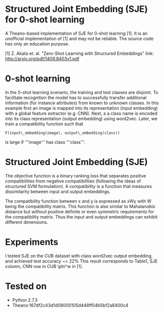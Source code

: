 # Structured Joint Embedding (SJE) for 0-shot learning
A Theano-based implementation of SJE for 0-shot learning [1].
It is an unofficial implementation of [1] and may not be reliable.
The source code has only an education purpose.

[1] Z. Akata et. al. "Zero-Shot Learning with Structured Embeddings"
link: http://arxiv.org/pdf/1409.8403v1.pdf

# 0-shot learning
In the 0-shot learning scenario, the training and test classes are 
disjoint. To facilitate recognition the model has to successfully transfer
additional information (for instance attributes) from known to unknown classes.
In this example first an image is mapped into its representation 
(input embedding) with a global feature extractor (e.g. CNN). Next, a
a class name is encoded into its class representation
(output embedding) using word2vec. Later, we train a compatibility
function such that 
```
F(input\_embedding(image), output\_embedding(class)) 
```
is large if '''image''' has class '''class'''.

# Structured Joint Embedding (SJE)
The objective function is a binary ranking loss that separates positive
compatibilities from negative compatibilities 
(following the ideas of structured SVM formulation).
A compatibility is a function that measures dissimilarity between
input and output embeddings. 

The compatibility function between x and y is expressed as xWy with
W being the compatibility matrix. This function is also  similar to 
Mahalanobis distance but without positive definite or even symmetric 
requirements for the compatibility matrix.
Thus the input and output embeddings can exhibit different dimensions.

# Experiments
I tested SJE on the CUB dataset with class word2vec output embedding,
and achieved test accuracy ~= 22% 
This result corresponds to Table1, SJE column, CNN row in CUB \phi^w in [1].

# Tested on
 * Python 2.7.3
 * Theano:167df2c43d1d08000105d448ff04b5bf2a6400c4
